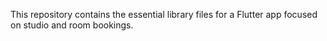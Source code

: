This repository contains the essential library files for a Flutter app focused on studio and room bookings.
